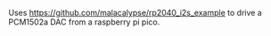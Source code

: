 Uses https://github.com/malacalypse/rp2040_i2s_example to drive a PCM1502a DAC from a raspberry pi pico.
